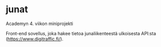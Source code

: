 # junat
Academyn 4. viikon miniprojekti

Front-end sovellus, joka hakee tietoa junaliikenteestä ulkoisesta API:sta (https://www.digitraffic.fi/).
